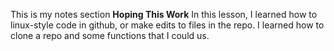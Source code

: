 
 This is my notes section
**Hoping This Work**
In this lesson, I learned how to linux-style code in github, or make edits to files in the repo. I learned how to clone a repo and some functions that I could us.
